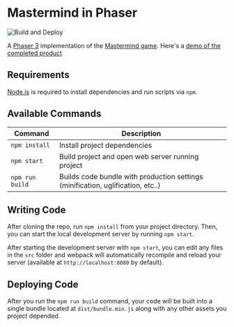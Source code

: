 # Mastermind in Phaser
![Build and Deploy](https://github.com/julienduchesne/mastermind-phaser/workflows/Build%20and%20Deploy/badge.svg?branch=main)

A [Phaser 3](https://phaser.io/phaser3) implementation of the [Mastermind game](https://en.wikipedia.org/wiki/Mastermind_(board_game)). Here's a [demo of the completed product](https://julienduchesne.github.io/mastermind-phaser/)

## Requirements

[Node.js](https://nodejs.org) is required to install dependencies and run scripts via `npm`.

## Available Commands

| Command | Description |
|---------|-------------|
| `npm install` | Install project dependencies |
| `npm start` | Build project and open web server running project |
| `npm run build` | Builds code bundle with production settings (minification, uglification, etc..) |

## Writing Code

After cloning the repo, run `npm install` from your project directory. Then, you can start the local development
server by running `npm start`.


After starting the development server with `npm start`, you can edit any files in the `src` folder
and webpack will automatically recompile and reload your server (available at `http://localhost:8080`
by default).

## Deploying Code
After you run the `npm run build` command, your code will be built into a single bundle located at 
`dist/bundle.min.js` along with any other assets you project depended. 